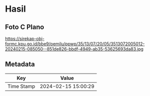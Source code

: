 # Hasil

## Foto C Plano

https://sirekap-obj-formc.kpu.go.id/bbe9/pemilu/ppwp/35/13/07/20/05/3513072005012-20240215-085050--851de826-bbdf-4949-ab35-53625693da83.jpg


## Metadata

| Key        | Value               |
| ---------- | ------------------- |
| Time Stamp | 2024-02-15 15:00:29 |



